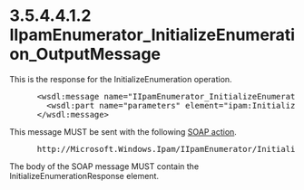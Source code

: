 <html dir="LTR" xmlns:mshelp="http://msdn.microsoft.com/mshelp" xmlns:ddue="http://ddue.schemas.microsoft.com/authoring/2003/5" xmlns:xlink="http://www.w3.org/1999/xlink" xmlns:tool="http://www.microsoft.com/tooltip">
 <body>
 <div id="header">
 <h1 class="heading">3.5.4.4.1.2 IIpamEnumerator_InitializeEnumeration_OutputMessage</h1>
 </div>
 <div id="mainSection">
 <div id="mainBody">
 <div id="allHistory" class="saveHistory"></div>
 <div id="sectionSection0" class="section" name="collapseableSection">
 

<p>This is the response for the InitializeEnumeration
operation.</p>

<dl>
<dd>
<div><pre> &lt;wsdl:message name=&quot;IIpamEnumerator_InitializeEnumeration_OutputMessage&quot;&gt;
   &lt;wsdl:part name=&quot;parameters&quot; element=&quot;ipam:InitializeEnumerationResponse&quot; /&gt;
 &lt;/wsdl:message&gt;
</pre></div>
</dd></dl>

<p>This message MUST be sent with the following <a href="21b4a631-8f28-420f-822f-c5f879d5046e.md#gt_c1358651-96c1-4ce0-8e1f-b0b7a94145e3">SOAP action</a>.</p>

<dl>
<dd>
<div><pre> http://Microsoft.Windows.Ipam/IIpamEnumerator/InitializeEnumerationResponse
</pre></div>
</dd></dl>

<p>The body of the SOAP message MUST contain the
InitializeEnumerationResponse element.</p>


 </div>
 </div>
 </div>
 </body>
</html>